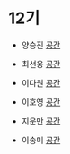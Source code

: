 # 12기

- 양승진 [](https://github.com/)
[공간](https://github.com/StudyFork/GoogryAndroidArchitectureStudy/tree/master/class12/)

- 최선웅 [](https://github.com/)
[공간](https://github.com/StudyFork/GoogryAndroidArchitectureStudy/tree/master/class12/)

- 이다원 [](https://github.com/)
[공간](https://github.com/StudyFork/GoogryAndroidArchitectureStudy/tree/master/class12/)

- 이호영 [](https://github.com//)
[공간](https://github.com/StudyFork/GoogryAndroidArchitectureStudy/tree/master/class12/)

- 지운만 [](https://github.com/manjee-study)
[공간](https://github.com/manjee-study/GoogryAndroidArchitectureStudy/tree/class12/)

- 이송미 [](https://github.com/)
[공간](https://github.com/StudyFork/GoogryAndroidArchitectureStudy/tree/master/class12/)
